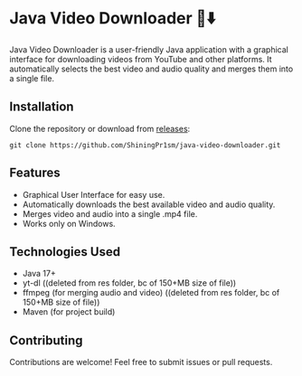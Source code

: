 # Java Video Downloader 🎥⬇️

Java Video Downloader is a user-friendly Java application with a graphical interface for downloading videos from YouTube and other platforms. It automatically selects the best video and audio quality and merges them into a single file.

## Installation

Clone the repository or download from [releases](https://github.com/ShiningPr1sm/java-video-downloader/releases/new):

```
git clone https://github.com/ShiningPr1sm/java-video-downloader.git
```

## Features

- Graphical User Interface for easy use.
- Automatically downloads the best available video and audio quality.
- Merges video and audio into a single .mp4 file.
- Works only on Windows.

## Technologies Used

- Java 17+
- yt-dl ((deleted from res folder, bc of 150+MB size of file))
- ffmpeg (for merging audio and video) ((deleted from res folder, bc of 150+MB size of file))
- Maven (for project build)

## Contributing
Contributions are welcome! Feel free to submit issues or pull requests.
